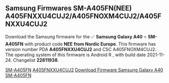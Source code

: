 <h2>Samsung Firmwares SM-A405FN(NEE) A405FNXXU4CUJ2/A405FNOXM4CUJ2/A405FNXXU4CUJ2</h2>
Download the Samsung firmware for the ✅ <strong>Samsung Galaxy A40 </strong> ⭐ <strong>SM-A405FN</strong> with product code <strong>NEE</strong> <strong> from Nordic Europe</strong>. This firmware has version number PDA <strong>A405FNXXU4CUJ2</strong> and CSC A405FNOXM4CUJ2. The operating system of this firmware is Android R , with build date 2021-11-24. Changelist <strong>22811938</strong>.


[SM-A405FN](https://samfirm.shop/samsung/model/SM-A405FN)
[A405FNXXU4CUJ2](https://samfirm.shop/samsung/pda/A405FNXXU4CUJ2)
[Download Firmware Samsung Galaxy A40 SM-A405FN](https://samfirm.shop/samsung/firmware/477665)
